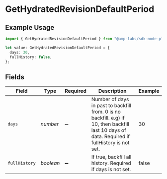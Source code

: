 # GetHydratedRevisionDefaultPeriod

## Example Usage

```typescript
import { GetHydratedRevisionDefaultPeriod } from "@amp-labs/sdk-node-platform/models/operations";

let value: GetHydratedRevisionDefaultPeriod = {
  days: 30,
  fullHistory: false,
};
```

## Fields

| Field                                                                                                                                          | Type                                                                                                                                           | Required                                                                                                                                       | Description                                                                                                                                    | Example                                                                                                                                        |
| ---------------------------------------------------------------------------------------------------------------------------------------------- | ---------------------------------------------------------------------------------------------------------------------------------------------- | ---------------------------------------------------------------------------------------------------------------------------------------------- | ---------------------------------------------------------------------------------------------------------------------------------------------- | ---------------------------------------------------------------------------------------------------------------------------------------------- |
| `days`                                                                                                                                         | *number*                                                                                                                                       | :heavy_minus_sign:                                                                                                                             | Number of days in past to backfill from. 0 is no backfill. e.g) if 10, then backfill last 10 days of data. Required if fullHistory is not set. | 30                                                                                                                                             |
| `fullHistory`                                                                                                                                  | *boolean*                                                                                                                                      | :heavy_minus_sign:                                                                                                                             | If true, backfill all history. Required if days is not set.                                                                                    | false                                                                                                                                          |